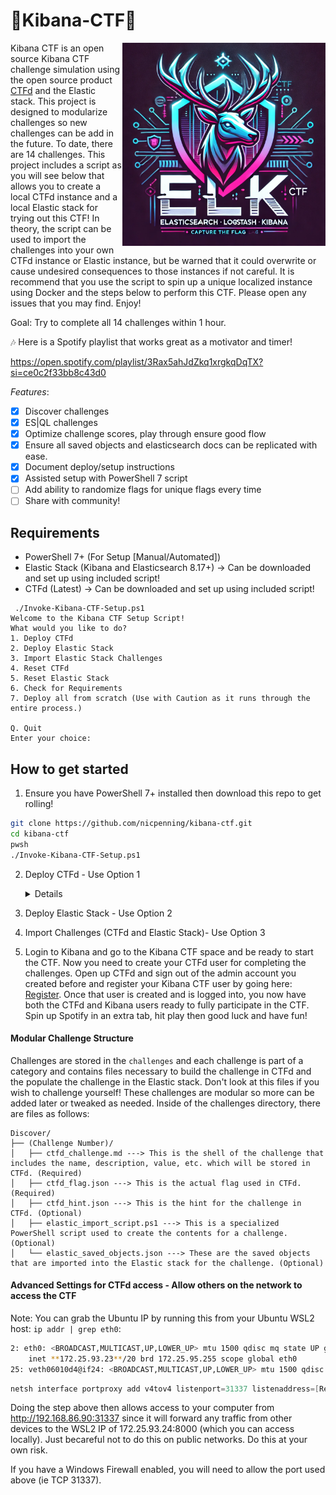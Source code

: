 # 🔎Kibana-CTF🚩

<img src="./images/DALLE_Capture_The_Flag_logo.webp" alt="drawing" width="325" align="right"/>

Kibana CTF is an open source Kibana CTF challenge simulation using the open source product [CTFd](https://ctfd.io/) and the Elastic stack. This project is designed to modularize challenges so new challenges can be add in the future. To date, there are 14 challenges. This project includes a script as you will see below that allows you to create a local CTFd instance and a local Elastic stack for trying out this CTF! In theory, the script can be used to import the challenges into your own CTFd instance or Elastic instance, but be warned that it could overwrite or cause undesired consequences to those instances if not careful. It is recommend that you use the script to spin up a unique localized instance using Docker and the steps below to perform this CTF. Please open any issues that you may find. Enjoy!

Goal: Try to complete all 14 challenges within 1 hour.

🎶 Here is a Spotify playlist that works great as a motivator and timer! 

https://open.spotify.com/playlist/3Rax5ahJdZkq1xrgkqDqTX?si=ce0c2f33bb8c43d0

_Features_:
- [x] Discover challenges
- [x] ES|QL challenges
- [x] Optimize challenge scores, play through ensure good flow
- [x] Ensure all saved objects and elasticsearch docs can be replicated with ease.
- [x] Document deploy/setup instructions
- [x] Assisted setup with PowerShell 7 script
- [ ] Add ability to randomize flags for unique flags every time
- [ ] Share with community!

## Requirements
- PowerShell 7+ (For Setup [Manual/Automated])
- Elastic Stack (Kibana and Elasticsearch 8.17+) -> Can be downloaded and set up using included script!
- CTFd (Latest) -> Can be downloaded and set up using included script!

```
 ./Invoke-Kibana-CTF-Setup.ps1                                                                                                       
Welcome to the Kibana CTF Setup Script!
What would you like to do?
1. Deploy CTFd
2. Deploy Elastic Stack
3. Import Elastic Stack Challenges
4. Reset CTFd
5. Reset Elastic Stack
6. Check for Requirements
7. Deploy all from scratch (Use with Caution as it runs through the entire process.)

Q. Quit
Enter your choice: 
```

## How to get started
1. Ensure you have PowerShell 7+ installed then download this repo to get rolling!

```bash
git clone https://github.com/nicpenning/kibana-ctf.git
cd kibana-ctf
pwsh
./Invoke-Kibana-CTF-Setup.ps1
```

2. Deploy CTFd - Use Option 1
   <details>
    a. Once deployed, go to the CTFd instance and navigate through the wizard with default settings (most of these will be overwritten later). Make sure to make note of your admin user/password combination and specify how long you want the CTF to last (this can easily be changed later if needed.)

   ![CTFd First Start Page](./images/image.png)
   ![Step 2 Sample](./images/image-1.png)
   ![Step 3 Sample](./images/image-2.png)
   ![Step 4 Sample](./images/image-4.png)
   ![Step 5 Sample](./images/image-5.png)
   ![Step 6 - Set Start / End Date of Challenge](./images/image-6.png)
   ![Finish!](./images/image-7.png)

    b. Go to settings, create the API Access Token and copy for later since you will not be able to see them after dismissing that pop up window. (No worries if you forget, you can create one later.)

   ![API Access Token](./images/image-8.png)
   ![Navigate to Access Token Page](./images/image-9.png)
   ![Generate Token](./images/image-10.png)
   ![Copy Token for Usage Later](./images/image-11.png)
   </details>
   
3. Deploy Elastic Stack - Use Option 2

4. Import Challenges (CTFd and Elastic Stack)- Use Option 3

5. Login to Kibana and go to the Kibana CTF space and be ready to start the CTF. Now you need to create your CTFd user for completing the challenges. Open up CTFd and sign out of the admin account you created before and register your Kibana CTF user by going here: [Register](http://127.0.0.1:8000/register). Once that user is created and is logged into, you now have both the CTFd and Kibana users ready to fully participate in the CTF. Spin up Spotify in an extra tab, hit play then good luck and have fun!

#### Modular Challenge Structure
Challenges are stored in the `challenges` and each challenge is part of a category and contains files necessary to build the challenge in CTFd and the populate the challenge in the Elastic stack. Don't look at this files if you wish to challenge yourself! These challenges are modular so more can be added later or tweaked as needed. Inside of the challenges directory, there are files as follows:

```
Discover/
├── (Challenge Number)/
│   ├── ctfd_challenge.md ---> This is the shell of the challenge that includes the name, description, value, etc. which will be stored in CTFd. (Required)
│   ├── ctfd_flag.json ---> This is the actual flag used in CTFd. (Required)
│   ├── ctfd_hint.json ---> This is the hint for the challenge in CTFd. (Optional)
│   ├── elastic_import_script.ps1 ---> This is a specialized PowerShell script used to create the contents for a challenge. (Optional)
│   └── elastic_saved_objects.json ---> These are the saved objects that are imported into the Elastic stack for the challenge. (Optional)
```

#### Advanced Settings for CTFd access - Allow others on the network to access the CTF
Note: You can grab the Ubuntu IP by running this from your Ubuntu WSL2 host: `ip addr | grep eth0`:
```bash
2: eth0: <BROADCAST,MULTICAST,UP,LOWER_UP> mtu 1500 qdisc mq state UP group default qlen 1000
    inet **172.25.93.23**/20 brd 172.25.95.255 scope global eth0
25: veth06010d4@if24: <BROADCAST,MULTICAST,UP,LOWER_UP> mtu 1500 qdisc noqueue master br-765cf15dc8a1 state UP group default
```

```Powershell
netsh interface portproxy add v4tov4 listenport=31337 listenaddress=[Replace this with your local IP. Example == 192.168.86.90] connectport=8000 connectaddress=[Replace this with your WSL2 IP. Example == 172.25.93.23]
```
Doing the step above then allows access to your computer from http://192.168.86.90:31337 since it will forward any traffic from other devices to the WSL2 IP of 172.25.93.24:8000 (which you can access locally). Just becareful not to do this on public networks. Do this at your own risk.

If you have a Windows Firewall enabled, you will need to allow the port used above (ie TCP 31337).
